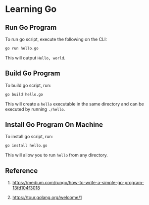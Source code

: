 # Learning Go

## Run Go Program
To run go script, execute the following on the CLI:

```sh
go run hello.go
```

This will output `Hello, world`.

## Build Go Program
To build go script, run:

```sh 
go build hello.go
```

This will create a `hello` executable in the same directory and can be executed by running `./hello`.

## Install Go Program On Machine

To install go script, run:

```sh
go install hello.go
```
This will allow you to run `hello` from any directory.

## Reference

1. https://medium.com/rungo/how-to-write-a-simple-go-program-13fd104f3018

2. https://tour.golang.org/welcome/1